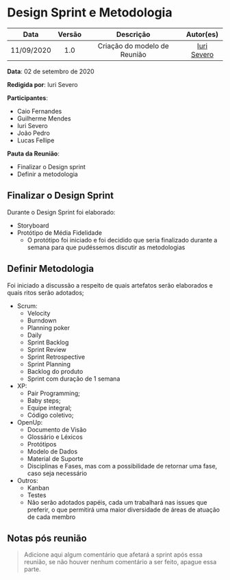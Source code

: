 # Design Sprint e Metodologia

|    Data    | Versão |         Descrição         |           Autor(es)           |
| :--------: | :----: | :-----------------------: | :---------------------------: |
| 11/09/2020 |  1.0   | Criação do modelo de Reunião | [Iuri Severo](https://github.com/iurisevero) |

**Data**: 02 de setembro de 2020

**Redigida por**: Iuri Severo

**Participantes**: 
* Caio Fernandes
* Guilherme Mendes
* Iuri Severo
* João Pedro
* Lucas Fellipe

**Pauta da Reunião**:
* Finalizar o Design sprint 
* Definir a metodologia 

## Finalizar o Design Sprint

Durante o Design Sprint foi elaborado:
* Storyboard 
* Protótipo de Média Fidelidade 
    * O protótipo foi iniciado e foi decidido que seria finalizado durante a semana para que pudéssemos discutir as metodologias 

## Definir Metodologia

Foi iniciado a discussão a respeito de quais artefatos serão elaborados e quais ritos serão adotados; 

* Scrum:
    * Velocity
    * Burndown
    * Planning poker
    * Daily
    * Sprint Backlog
    * Sprint Review
    * Sprint Retrospective
    * Sprint Planning
    * Backlog do produto
    * Sprint com duração de 1 semana
* XP: 
    * Pair Programming; 
    * Baby steps; 
    * Equipe integral; 
    * Código coletivo; 
* OpenUp:
    * Documento de Visão
    * Glossário e Léxicos
    * Protótipos
    * Modelo de Dados
    * Material de Suporte
    * Disciplinas e Fases, mas com a possibilidade de retornar uma fase, caso seja necessário 
* Outros: 
    * Kanban
    * Testes
    * Não serão adotados papéis, cada um trabalhará nas issues que preferir, o que permitirá uma maior diversidade de áreas de atuação de cada membro 

## Notas pós reunião

> Adicione aqui algum comentário que afetará a sprint após essa reunião, se não houver nenhum comentário a ser feito, apague essa parte.